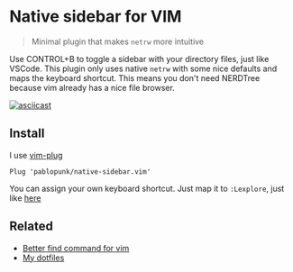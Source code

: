 # Native sidebar for VIM

> Minimal plugin that makes `netrw` more intuitive

Use CONTROL+B to toggle a sidebar with your directory files, just like VSCode. This plugin only uses native `netrw` with some nice defaults and maps the keyboard shortcut. This means you don't need NERDTree because vim already has a nice file browser.

[![asciicast](https://asciinema.org/a/rvng2iNbtA6FXnxnKEz6ywgjA.svg)](https://asciinema.org/a/rvng2iNbtA6FXnxnKEz6ywgjA)

## Install

I use [vim-plug](https://github.com/junegunn/vim-plug)

```vim
Plug 'pablopunk/native-sidebar.vim'
```

You can assign your own keyboard shortcut. Just map it to `:Lexplore`, just like [here](./plugin/native-sidebar.vim)

## Related

* [Better find command for vim](https://github.com/pablopunk/better-find.vim)
* [My dotfiles](https://github.com/pablopunk/dotfiles)
